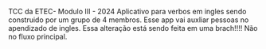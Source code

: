 TCC da ETEC- Modulo III - 2024
Aplicativo para verbos em ingles sendo construido por um grupo de 4 membros.
Esse app vai auxliar pessoas no apendizado de ingles.
Essa alteração está sendo feita em uma brach!!!! Não no fluxo principal.

